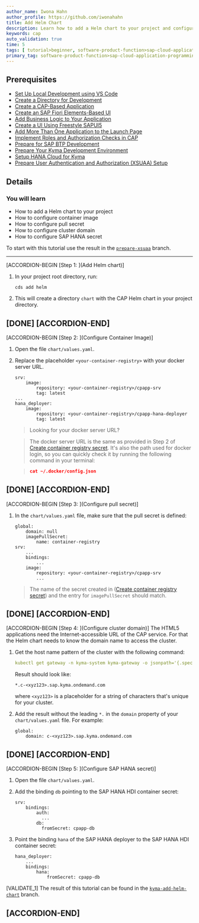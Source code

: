 ```yaml
---
author_name: Iwona Hahn
author_profile: https://github.com/iwonahahn
title: Add Helm Chart
description: Learn how to add a Helm chart to your project and configure container image, pull secret, cluster domain, and SAP HANA secret in the Helm chart.
keywords: cap
auto_validation: true
time: 5
tags: [ tutorial>beginner, software-product-function>sap-cloud-application-programming-model, programming-tool>node-js, software-product>sap-business-technology-platform, software-product>sap-fiori]
primary_tag: software-product-function>sap-cloud-application-programming-model
---
```


## Prerequisites
 - [Set Up Local Development using VS Code](btp-app-set-up-local-development)
 - [Create a Directory for Development](btp-app-create-directory)
 - [Create a CAP-Based Application](btp-app-create-cap-application)
 - [Create an SAP Fiori Elements-Based UI](btp-app-create-ui-fiori-elements)
 - [Add Business Logic to Your Application](btp-app-cap-business-logic)
 - [Create a UI Using Freestyle SAPUI5](btp-app-create-ui-freestyle-sapui5)
 - [Add More Than One Application to the Launch Page](btp-app-launchpage)
 - [Implement Roles and Authorization Checks in CAP](btp-app-cap-roles)
 - [Prepare for SAP BTP Development](btp-app-kyma-prepare-btp)
 - [Prepare Your Kyma Development Environment](btp-app-kyma-prepare-dev-environment)
 - [Setup HANA Cloud for Kyma](btp-app-kyma-hana-cloud-setup)
 - [Prepare User Authentication and Authorization (XSUAA) Setup](btp-app-kyma-prepare-xsuaa)


## Details
### You will learn
 - How to add a Helm chart to your project
 - How to configure container image
 - How to configure pull secret
 - How to configure cluster domain
 - How to configure SAP HANA secret



To start with this tutorial use the result in the [`prepare-xsuaa`](https://github.com/SAP-samples/cloud-cap-risk-management/tree/prepare-xsuaa) branch.

---

[ACCORDION-BEGIN [Step 1: ](Add Helm chart)]
1. In your project root directory, run:

    ```
    cds add helm
    ```

2. This will create a directory `chart` with the CAP Helm chart in your project directory.

[DONE]
[ACCORDION-END]
---
[ACCORDION-BEGIN [Step 2: ](Configure Container Image)]
1. Open the file `chart/values.yaml`.

2. Replace the placeholder `<your-container-registry>` with your docker server URL.

    ```YAML[3,8]
    srv:
        image:
            repository: <your-container-registry>/cpapp-srv
            tag: latest
    ...
    hana_deployer:
        image:
            repository: <your-container-registry>/cpapp-hana-deployer
            tag: latest
    ```

    > Looking for your docker server URL?

    > The docker server URL is the same as provided in Step 2 of [Create container registry secret](btp-app-#create-container-registry-secret). It's also the path used for docker login, so you can quickly check it by running the following command in your terminal:

    > ```json
    > cat ~/.docker/config.json
    > ```

[DONE]
[ACCORDION-END]
---
[ACCORDION-BEGIN [Step 3: ](Configure pull secret)]
1. In the `chart/values.yaml` file, make sure that the pull secret is defined:

    ```YAML[4]
    global:
        domain: null
        imagePullSecret:
            name: container-registry
    srv:
        ...
        bindings:
            ...
        image:
            repository: <your-container-registry>/cpapp-srv
            ...
    ```
    > The name of the secret created in ([Create container registry secret](btp-app-#create-container-registry-secret)) and the entry for `imagePullSecret` should match.



[DONE]
[ACCORDION-END]
---
[ACCORDION-BEGIN [Step 4: ](Configure cluster domain)]
The HTML5 applications need the Internet-accessible URL of the CAP service. For that the Helm chart needs to know the domain name to access the cluster.

1. Get the host name pattern of the cluster with the following command:

    ```YAML
    kubectl get gateway -n kyma-system kyma-gateway -o jsonpath='{.spec.servers[0].hosts[0]}'
    ```

    Result should look like:

    ```
    *.c-<xyz123>.sap.kyma.ondemand.com
    ```

    where `<xyz123>` is a placeholder for a string of characters that's unique for your cluster.

2. Add the result without the leading `*.` in the `domain` property of your `chart/values.yaml` file. For example:

    ```YAML[2]
    global:
        domain: c-<xyz123>.sap.kyma.ondemand.com
    ```

[DONE]
[ACCORDION-END]
---
[ACCORDION-BEGIN [Step 5: ](Configure SAP HANA secret)]
1. Open the file `chart/values.yaml`.

2. Add the binding `db` pointing to the SAP HANA HDI container secret:

    ```YAML[5-6]
    srv:
        bindings:
            auth:
              ...
            db:
              fromSecret: cpapp-db
    ```

3. Point the binding `hana` of the SAP HANA deployer to the SAP HANA HDI container secret:

    ```YAML[5]
    hana_deployer:
        ...
        bindings:
            hana:
                fromSecret: cpapp-db
    ```

[VALIDATE_1]
The result of this tutorial can be found in the [`kyma-add-helm-chart`](https://github.com/SAP-samples/cloud-cap-risk-management/tree/kyma-add-helm-chart) branch.


[ACCORDION-END]
---
